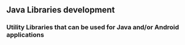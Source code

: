 ## Java Libraries development

### Utility Libraries that can be used for Java and/or Android applications

